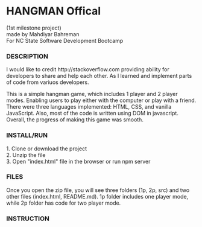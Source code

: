 <h1>HANGMAN Offical</h1>
(1st milestone project)<br>
made by Mahdiyar Bahreman<br>
For NC State Software Development Bootcamp 

<h3>DESCRIPTION</h3>
<p>I would like to credit http://stackoverflow.com providing ability for developers to share and help each other. As I learned and implement parts of code from variuos developers.

This is a simple hangman game, which includes 1 player and 2 player modes. Enabling users to play either with the computer or play with a friend. There were three languages implemented: HTML, CSS, and vanilla JavaScript. Also, most of the code is written using DOM in javascript. Overall, the progress of making this game was smooth.</p>

<h3>INSTALL/RUN</h3>
1. Clone or download the project<br>
2. Unzip the file<br>
3. Open "index.html" file in the browser or run npm server<br>

<h3>FILES</h3>
<p>Once you open the zip file, you will see three folders (1p, 2p, src) and two other files (index.html, README.md). 1p folder includes one player mode, while 2p folder has code for two player mode.</p>

<h3>INSTRUCTION</h3>

